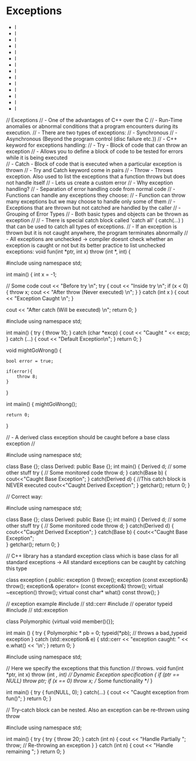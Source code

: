 # Exceptions









- l
- l
- l
- l
- l
- l
- l
- l
- l
- l
- l
- l
- l
- l












// Exceptions
//  - One of the advantages of C++ over the C
//  - Run-Time anomalies or abnormal conditions that a program encounters during its execution.
//  - There are two types of exceptions:
//      - Synchronous
//      - Asynchronous (Beyond the program control (disc failure etc.))
//  - C++ keyword for exceptions handling:
//      - Try   - Block of code that can throw an exception
//              - Allows you to define a block of code to be tested for errors while it is being executed    
//      - Catch - Block of code that is executed when a particular exception is thrown
//              - Try and Catch keyword come in pairs
//      - Throw - Throws exception. Also used to list the exceptions that a function throws but does not handle itself
//              - Lets us create a custom error
//  - Why exception handling?
//      - Separation of error handling code from normal code
//      - Functions can handle any exceptions they choose: 
//          - Function can throw many exceptions but we may choose to handle only some of them
//          - Exceptions that are thrown but not catched are handled by the caller
//      - Grouping of Error Types
//          - Both basic types and objects can be thrown as exception 
//
//  - There is special catch block called 'catch all' ( catch(...) ) that can be used to catch all types of exceptions.
//  - If an exception is thrown but it is not caught anywhere, the program terminates abnormally
//  - All exceptions are unchecked -> compiler doesnt check whether an exception is caught or not but its better practice to list unchecked exceptions: void fun(int *ptr, int x) throw (int *, int) {


#include <iostream>
using namespace std;
 
int main()
{
   int x = -1;
 
   // Some code
   cout << "Before try \n";
   try {
      cout << "Inside try \n";
      if (x < 0)
      {
         throw x;
         cout << "After throw (Never executed) \n";
      }
   }
   catch (int x ) {
      cout << "Exception Caught \n";
   }
 
   cout << "After catch (Will be executed) \n";
   return 0;
}



#include <iostream>
using namespace std;
 
int main()
{
    try  {
       throw 10;
    }
    catch (char *excp)  {
        cout << "Caught " << excp;
    }
    catch (...)  {
        cout << "Default Exception\n";
    }
    return 0;
}


void mightGoWrong() {

    bool error = true;

    if(error){
        throw 8; 
    }

 
}

int maiin()
{
    mightGoWrong();
    
    
    
    return 0;
}


//  - A derived class exception should be caught before a base class exception
//


#include<iostream>
using namespace std;
 
class Base {};
class Derived: public Base {};
int main()
{
   Derived d;
   // some other stuff
   try {
       // Some monitored code
       throw d;
   }
   catch(Base b) {
        cout<<"Caught Base Exception";
   }
   catch(Derived d) {  //This catch block is NEVER executed
        cout<<"Caught Derived Exception";
   }
   getchar();
   return 0;
}

// Correct way:

#include<iostream>
using namespace std;
 
class Base {};
class Derived: public Base {};
int main()
{
   Derived d;
   // some other stuff
   try {
       // Some monitored code
       throw d;
   }
   catch(Derived d) {
        cout<<"Caught Derived Exception";
   }
   catch(Base b) {
        cout<<"Caught Base Exception";   
   }
   getchar();
   return 0;
}

// C++ library has a standard exception class which is base class for all standard exceptions -> All standard exceptions can be caught by catching this type

class exception {
public:
  exception () throw();
  exception (const exception&) throw();
  exception& operator= (const exception&) throw();
  virtual ~exception() throw();
  virtual const char* what() const throw();
}


// exception example
#include <iostream>       // std::cerr
#include <typeinfo>       // operator typeid
#include <exception>      // std::exception

class Polymorphic {virtual void member(){}};

int main () {
  try
  {
    Polymorphic * pb = 0;
    typeid(*pb);  // throws a bad_typeid exception
  }
  catch (std::exception& e)
  {
    std::cerr << "exception caught: " << e.what() << '\n';
  }
  return 0;
}


#include <iostream>
using namespace std;
 
// Here we specify the exceptions that this function
// throws.
void fun(int *ptr, int x) throw (int *, int) // Dynamic Exception specification
{
    if (ptr == NULL)
        throw ptr;
    if (x == 0)
        throw x;
    /* Some functionality */
}
 
int main()
{
    try {
       fun(NULL, 0);
    }
    catch(...) {
        cout << "Caught exception from fun()";
    }
    return 0;
}




// Try-catch block can be nested. Also an exception can be re-thrown using throw



#include <iostream>
using namespace std;
 
int main()
{
    try {
        try {
            throw 20;
        }
        catch (int n) {
            cout << "Handle Partially ";
            throw; // Re-throwing an exception
        }
    }
    catch (int n) {
        cout << "Handle remaining ";
    }
    return 0;
}
